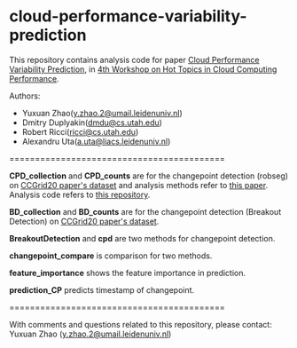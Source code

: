 # cloud-performance-variability-prediction
This repository contains analysis code for paper [Cloud Performance Variability Prediction](https://alexandru-uta.github.io/pubs/hotcloudperf21-perfvar.pdf), in [4th Workshop on Hot Topics in Cloud Computing Performance](https://hotcloudperf.spec.org). 

Authors:
* Yuxuan Zhao(y.zhao.2@umail.leidenuniv.nl)
* Dmitry Duplyakin(dmdu@cs.utah.edu)
* Robert Ricci(ricci@cs.utah.edu)
* Alexandru Uta(a.uta@liacs.leidenuniv.nl)

==========================================

**CPD_collection** and **CPD_counts** are for the changepoint detection (robseg) on [CCGrid20 paper's dataset](https://zenodo.org/record/3686952/#.X2u5yy8RrVU) and analysis methods refer to [this paper](https://arxiv.org/abs/2003.04824). Analysis code refers to [this repository](https://gitlab.flux.utah.edu/emulab/cloudlab-ccgrid20).

**BD_collection** and **BD_counts** are for the changepoint detection (Breakout Detection)  on [CCGrid20 paper's dataset](https://zenodo.org/record/3686952/#.X2u5yy8RrVU).

**BreakoutDetection** and **cpd** are two methods for changepoint detection.

**changepoint_compare** is comparison for two methods.

**feature_importance** shows the feature importance in prediction.

**prediction_CP** predicts timestamp of changepoint.

==========================================

With comments and questions related to this repository, please contact: Yuxuan Zhao (y.zhao.2@umail.leidenuniv.nl)
